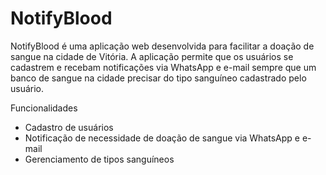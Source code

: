 # NotifyBlood
NotifyBlood é uma aplicação web desenvolvida para facilitar a doação de sangue na cidade de Vitória. A aplicação permite que os usuários se cadastrem e recebam notificações via WhatsApp e e-mail sempre que um banco de sangue na cidade precisar do tipo sanguíneo cadastrado pelo usuário.

Funcionalidades <br />
<ul>
  <li>
    Cadastro de usuários
  </li>
  <li>
    Notificação de necessidade de doação de sangue via WhatsApp e e-mail
  </li>
  <li>
    Gerenciamento de tipos sanguíneos
  </li>
</ul>
